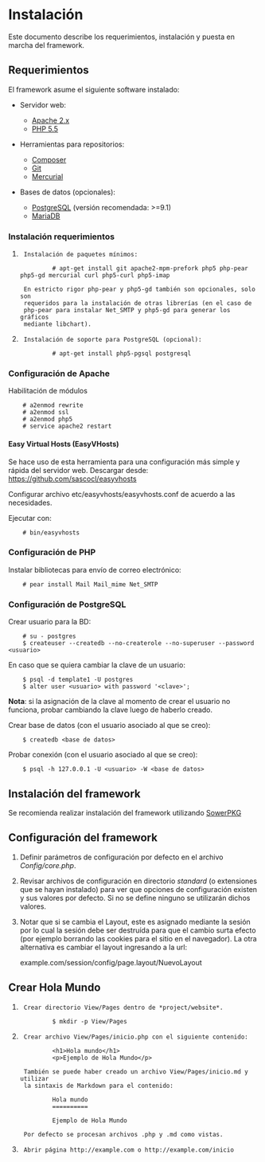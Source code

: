 Instalación
===========

Este documento describe los requerimientos, instalación y puesta en marcha del
framework.

Requerimientos
--------------

El framework asume el siguiente software instalado:

*	Servidor web:
	*	[Apache 2.x](http://httpd.apache.org)
	*	[PHP 5.5](http://www.php.net/downloads.php)

*	Herramientas para repositorios:
	*	[Composer](https://getcomposer.org/download)
	*	[Git](http://git-scm.com/download)
	*	[Mercurial](http://mercurial.selenic.com/wiki/Download)

*	Bases de datos (opcionales):
	*	[PostgreSQL](http://www.postgresql.org/download)
		(versión recomendada: >=9.1)
	*	[MariaDB](https://downloads.mariadb.org)

### Instalación requerimientos

1.      Instalación de paquetes mínimos:

                # apt-get install git apache2-mpm-prefork php5 php-pear php5-gd mercurial curl php5-curl php5-imap

        En estricto rigor php-pear y php5-gd también son opcionales, solo son
        requeridos para la instalación de otras librerías (en el caso de
        php-pear para instalar Net_SMTP y php5-gd para generar los gráficos
        mediante libchart).

2.      Instalación de soporte para PostgreSQL (opcional):

                # apt-get install php5-pgsql postgresql

### Configuración de Apache

Habilitación de módulos

        # a2enmod rewrite
        # a2enmod ssl
        # a2enmod php5
        # service apache2 restart

#### Easy Virtual Hosts (EasyVHosts)

Se hace uso de esta herramienta para una configuración más simple y rápida
del servidor web. Descargar desde: <https://github.com/sascocl/easyvhosts>

Configurar archivo etc/easyvhosts/easyvhosts.conf de acuerdo a las necesidades.

Ejecutar con:

        # bin/easyvhosts

### Configuración de PHP

Instalar bibliotecas para envío de correo electrónico:

        # pear install Mail Mail_mime Net_SMTP

### Configuración de PostgreSQL

Crear usuario para la BD:

        # su - postgres
        $ createuser --createdb --no-createrole --no-superuser --password <usuario>

En caso que se quiera cambiar la clave de un usuario:

        $ psql -d template1 -U postgres
        $ alter user <usuario> with password '<clave>';

**Nota**: si la asignación de la clave al momento de crear el usuario no
funciona, probar cambiando la clave luego de haberlo creado.

Crear base de datos (con el usuario asociado al que se creo):

        $ createdb <base de datos>

Probar conexión (con el usuario asociado al que se creo):

        $ psql -h 127.0.0.1 -U <usuario> -W <base de datos>

Instalación del framework
-------------------------

Se recomienda realizar instalación del framework utilizando
[SowerPKG](https://github.com/SowerPHP/sowerpkg)

Configuración del framework
---------------------------

1. Definir parámetros de configuración por defecto en el archivo *Config/core.php*.

2. Revisar archivos de configuración en directorio *standard* (o extensiones que
se hayan instalado) para ver que opciones de configuración existen y sus
valores por defecto. Si no se define ninguno se utilizarán dichos valores.

3. Notar que si se cambia el Layout, este es asignado mediante la sesión por lo
cual la sesión debe ser destruída para que el cambio surta efecto (por ejemplo
borrando las cookies para el sitio en el navegador). La otra alternativa es
cambiar el layout ingresando a la url:

	example.com/session/config/page.layout/NuevoLayout

Crear Hola Mundo
----------------

1.      Crear directorio View/Pages dentro de *project/website*.

                $ mkdir -p View/Pages

2.      Crear archivo View/Pages/inicio.php con el siguiente contenido:

                <h1>Hola mundo</h1>
                <p>Ejemplo de Hola Mundo</p>

        También se puede haber creado un archivo View/Pages/inicio.md y utilizar
        la sintaxis de Markdown para el contenido:

                Hola mundo
                ==========

                Ejemplo de Hola Mundo

        Por defecto se procesan archivos .php y .md como vistas.

3.      Abrir página http://example.com o http://example.com/inicio
